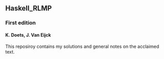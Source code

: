 ## Haskell_RLMP
### First edition
#### K. Doets, J. Van Eijck
This reposiroy contains my solutions and general notes on the acclaimed text.
